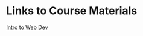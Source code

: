 # Links to Course Materials

<a href="https://btholt.github.io/intro-to-web-dev-v2/">Intro to Web Dev</a>
